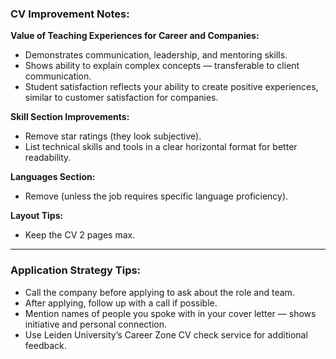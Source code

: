 ### CV Improvement Notes:  

**Value of Teaching Experiences for Career and Companies:**  
- Demonstrates communication, leadership, and mentoring skills.  
- Shows ability to explain complex concepts — transferable to client communication.  
- Student satisfaction reflects your ability to create positive experiences, similar to customer satisfaction for companies.  

**Skill Section Improvements:**  
- Remove star ratings (they look subjective).  
- List technical skills and tools in a clear horizontal format for better readability.  

**Languages Section:**  
- Remove (unless the job requires specific language proficiency).  

**Layout Tips:**  
- Keep the CV 2 pages max.  

---

### Application Strategy Tips:  
- Call the company before applying to ask about the role and team.  
- After applying, follow up with a call if possible.  
- Mention names of people you spoke with in your cover letter — shows initiative and personal connection.  
- Use Leiden University’s Career Zone CV check service for additional feedback.  
